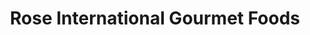 ---
title: "Rose International Gourmet Foods"
url: /beaverton/rose-international-gourmet-foods/
shop: Feinkost
---